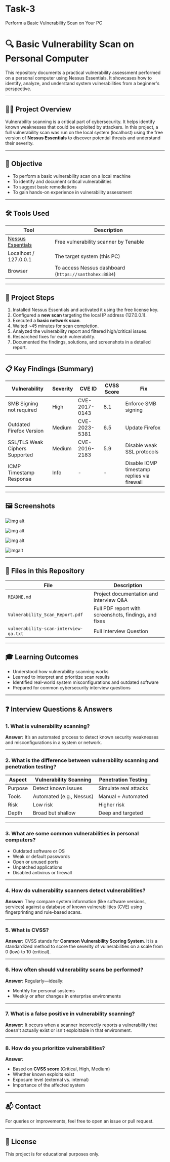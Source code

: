 # Task-3
Perform a Basic Vulnerability Scan on Your PC
# 🔍 Basic Vulnerability Scan on Personal Computer

This repository documents a practical vulnerability assessment performed on a personal computer using Nessus Essentials. It showcases how to identify, analyze, and understand system vulnerabilities from a beginner's perspective.

---

## 🧑‍💻 Project Overview

Vulnerability scanning is a critical part of cybersecurity. It helps identify known weaknesses that could be exploited by attackers. In this project, a full vulnerability scan was run on the local system (localhost) using the free version of **Nessus Essentials** to discover potential threats and understand their severity.

---

## 🎯 Objective

- To perform a basic vulnerability scan on a local machine
- To identify and document critical vulnerabilities
- To suggest basic remediations
- To gain hands-on experience in vulnerability assessment

---

## 🛠️ Tools Used

| Tool | Description |
|------|-------------|
| [Nessus Essentials](https://www.tenable.com/products/nessus/nessus-essentials) | Free vulnerability scanner by Tenable |
| Localhost / 127.0.0.1 | The target system (this PC) |
| Browser | To access Nessus dashboard (`https://santhohex:8834`) |

---

## 🧪 Project Steps

1. Installed Nessus Essentials and activated it using the free license key.
2. Configured a **new scan** targeting the local IP address (127.0.0.1).
3. Executed a **basic network scan**.
4. Waited ~45 minutes for scan completion.
5. Analyzed the vulnerability report and filtered high/critical issues.
6. Researched fixes for each vulnerability.
7. Documented the findings, solutions, and screenshots in a detailed report.

---

## 📋 Key Findings (Summary)

| Vulnerability | Severity | CVE ID | CVSS Score | Fix |
|---------------|----------|--------|-------------|-----|
| SMB Signing not required | High | CVE-2017-0143 | 8.1 | Enforce SMB signing |
| Outdated Firefox Version | Medium | CVE-2023-5381 | 6.5 | Update Firefox |
| SSL/TLS Weak Ciphers Supported | Medium | CVE-2016-2183 | 5.9 | Disable weak SSL protocols |
| ICMP Timestamp Response | Info | - | - | Disable ICMP timestamp replies via firewall |

---

## 🖼️ Screenshots

![img alt](https://github.com/santhosheyzz/Basic-Vulnerability-Scan-Pc/blob/f456ef0377f7917a828a19d3527b60d4c6acf125/Scan%20images/Dashboard.jpg)

![img alt](https://github.com/santhosheyzz/Basic-Vulnerability-Scan-Pc/blob/728f613e02d58cca8ee06bf2ba66f733731ace8a/Scan%20images/Nessus-2.png)

![img alt](https://github.com/santhosheyzz/Basic-Vulnerability-Scan-Pc/blob/728f613e02d58cca8ee06bf2ba66f733731ace8a/Scan%20images/Nessus-1.png)

![imgalt](https://github.com/santhosheyzz/Basic-Vulnerability-Scan-Pc/blob/728f613e02d58cca8ee06bf2ba66f733731ace8a/Scan%20images/Nessus-3.png)

---

## 📑 Files in this Repository

| File | Description |
|------|-------------|
| `README.md` | Project documentation and interview Q&A |
| `Vulnerability_Scan_Report.pdf` | Full PDF report with screenshots, findings, and fixes |
|`vulnerability-scan-interview-qa.txt`| Full Interview Question |

---

## 🎓 Learning Outcomes

- Understood how vulnerability scanning works
- Learned to interpret and prioritize scan results
- Identified real-world system misconfigurations and outdated software
- Prepared for common cybersecurity interview questions

---

## ❓ Interview Questions & Answers

### 1. What is vulnerability scanning?
**Answer:** It’s an automated process to detect known security weaknesses and misconfigurations in a system or network.

---

### 2. What is the difference between vulnerability scanning and penetration testing?

| Aspect | Vulnerability Scanning | Penetration Testing |
|--------|------------------------|---------------------|
| Purpose | Detect known issues | Simulate real attacks |
| Tools | Automated (e.g., Nessus) | Manual + Automated |
| Risk | Low risk | Higher risk |
| Depth | Broad but shallow | Deep and targeted |

---

### 3. What are some common vulnerabilities in personal computers?
- Outdated software or OS
- Weak or default passwords
- Open or unused ports
- Unpatched applications
- Disabled antivirus or firewall

---

### 4. How do vulnerability scanners detect vulnerabilities?
**Answer:** They compare system information (like software versions, services) against a database of known vulnerabilities (CVE) using fingerprinting and rule-based scans.

---

### 5. What is CVSS?
**Answer:** CVSS stands for **Common Vulnerability Scoring System**. It is a standardized method to score the severity of vulnerabilities on a scale from 0 (low) to 10 (critical).

---

### 6. How often should vulnerability scans be performed?
**Answer:** Regularly—ideally:
- Monthly for personal systems
- Weekly or after changes in enterprise environments

---

### 7. What is a false positive in vulnerability scanning?
**Answer:** It occurs when a scanner incorrectly reports a vulnerability that doesn't actually exist or isn't exploitable in that environment.

---

### 8. How do you prioritize vulnerabilities?
**Answer:**
- Based on **CVSS score** (Critical, High, Medium)
- Whether known exploits exist
- Exposure level (external vs. internal)
- Importance of the affected system

---

## 📬 Contact

For queries or improvements, feel free to open an issue or pull request.

---

## 📢 License

This project is for educational purposes only.

